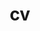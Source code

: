 ---
layout: cv
permalink: /cv/
title: cv
nav: true
nav_order: 5
cv_pdf: CV_20240802.pdf
toc:
  sidebar: left
---